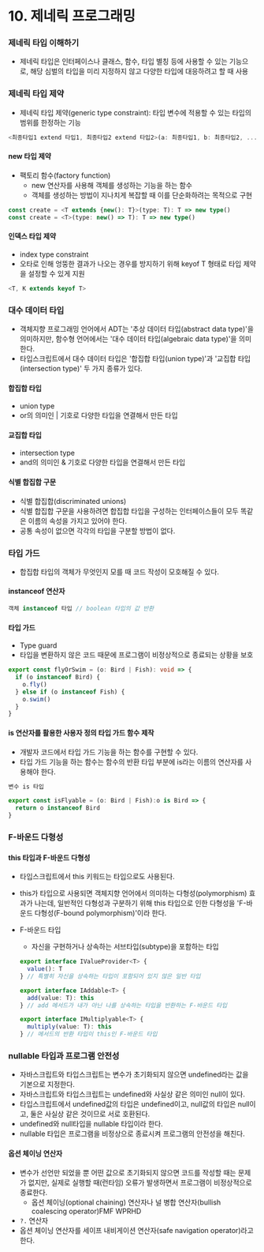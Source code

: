 # 10. 제네릭 프로그래밍

### 제네릭 타입 이해하기

- 제네릭 타입은 인터페이스나 클래스, 함수, 타입 별칭 등에 사용할 수 있는 기능으로, 해당 심벌의 타입을 미리 지정하지 않고 다양한 타입에 대응하려고 할 때 사용



### 제네릭 타입 제약

- 제네릭 타입 제약(generic type constraint): 타입 변수에 적용할 수 있는 타입의 범위를 한정하는 기능

```typescript
<최종타입1 extend 타입1, 최종타입2 extend 타입2>(a: 최종타입1, b: 최종타입2, ...) {}
```

#### new 타입 제약

- 팩토리 함수(factory function)
  - new 연산자를 사용해 객체를 생성하는 기능을 하는 함수
  - 객체를 생성하는 방법이 지나치게 복잡할 때 이를 단순화하려는 목적으로 구현

```typescript
const create = <T extends {new(): T}>(type: T): T => new type()
const create = <T>(type: new() => T): T => new type()
```

#### 인덱스 타입 제약

- index type constraint
- 오타로 인해 엉뚱한 결과가 나오는 경우를 방지하기 위해 keyof T 형태로 타입 제약을 설정할 수 있게 지원

```typescript
<T, K extends keyof T>
```



### 대수 데이터 타입

- 객체지향 프로그래밍 언어에서 ADT는 '추상 데이터 타입(abstract data type)'을 의미하지만, 함수형 언어에서는 '대수 데이터 타입(algebraic data type)'을 의미한다.
- 타입스크립트에서 대수 데이터 타입은 '합집합 타입(union type)'과 '교집합 타입(intersection type)' 두 가지 종류가 있다.

#### 합집합 타입

- union type
- or의 의미인 | 기호로 다양한 타입을 연결해서 만든 타입

#### 교집합 타입

- intersection type
- and의 의미인 & 기호로 다양한 타입을 연결해서 만든 타입

#### 식별 합집합 구문

- 식별 합집합(discriminated unions)
- 식별 합집합 구문을 사용하려면 합집합 타입을 구성하는 인터페이스들이 모두 똑같은 이름의 속성을 가지고 있어야 한다.
- 공통 속성이 없으면 각각의 타입을 구분할 방법이 없다.



### 타입 가드

- 합집합 타입의 객체가 무엇인지 모를 때 코드 작성이 모호해질 수 있다.

#### instanceof 연산자

```typescript
객체 instanceof 타입 // boolean 타입의 값 반환
```

#### 타입 가드

- Type guard
- 타입을 변환하지 않은 코드 때문에 프로그램이 비정상적으로 종료되는 상황을 보호

```typescript
export const flyOrSwim = (o: Bird | Fish): void => {
  if (o instanceof Bird) {
    o.fly()
  } else if (o instanceof Fish) {
    o.swim()
  }
}
```

#### is 연산자를 활용한 사용자 정의 타입 가드 함수 제작

- 개발자 코드에서 타입 가드 기능을 하는 함수를 구현할 수 있다.
- 타입 가드 기능을 하는 함수는 함수의 반환 타입 부분에 is라는 이름의 연산자를 사용해야 한다.

```typescript
변수 is 타입
```

```typescript
export const isFlyable = (o: Bird | Fish):o is Bird => {
  return o instanceof Bird
}
```



### F-바운드 다형성

#### this 타입과 F-바운드 다형성

- 타입스크립트에서 this 키워드는 타입으로도 사용된다.
- this가 타입으로 사용되면 객체지향 언어에서 의미하는 다형성(polymorphism) 효과가 나는데, 일반적인 다형성과 구분하기 위해 this 타입으로 인한 다형성을 'F-바운드 다형성(F-bound polymorphism)'이라 한다.

- F-바운드 타입
  - 자신을 구현하거나 상속하는 서브타입(subtype)을 포함하는 타입

  ```typescript
  export interface IValueProvider<T> {
    value(): T
  } // 특별히 자신을 상속하는 타입이 포함되어 있지 않은 일반 타입
  
  export interface IAddable<T> {
    add(value: T): this
  } // add 메서드가 내가 아닌 나를 상속하는 타입을 반환하는 F-바운드 타입
  
  export interface IMultiplyable<T> {
    multiply(value: T): this
  } // 메서드의 반환 타입이 this인 F-바운드 타입
  ```



### nullable 타입과 프로그램 안전성

- 자바스크립트와 타입스크립트는 변수가 초기화되지 않으면 undefined라는 값을 기본으로 지정한다.
- 자바스크립트와 타입스크립트는 undefined와 사실상 같은 의미인 null이 있다.
- 타입스크립트에서 undefined값의 타입은 undefined이고, null값의 타입은 null이고, 둘은 사실상 같은 것이므로 서로 호환된다.
- undefined와 null타입을 nullable 타입이라 한다.
- nullable 타입은 프로그램을 비정상으로 종료시켜 프로그램의 안전성을 해친다.

#### 옵션 체이닝 연산자

- 변수가 선언만 되었을 뿐 어떤 값으로 초기화되지 않으면 코드를 작성할 때는 문제가 없지만, 실제로 실행할 때(런타임) 오류가 발생하면서 프로그램이 비정상적으로 종료한다.
  - 옵션 체이닝(optional chaining) 연산자나 널 병합 연산자(bullish coalescing operator)FMF WPRHD
- `?.` 연산자
- 옵션 체이닝 연산자를 세이프 내비게이션 연산자(safe navigation operator)라고 한다.

